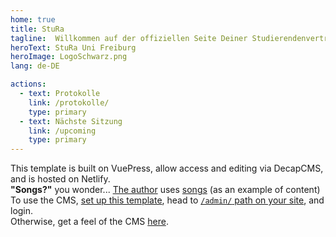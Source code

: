 ```yaml
---
home: true
title: StuRa
tagline:  Willkommen auf der offiziellen Seite Deiner Studierendenvertretung 
heroText: StuRa Uni Freiburg
heroImage: LogoSchwarz.png
lang: de-DE

actions:
  - text: Protokolle
    link: /protokolle/
    type: primary
  - text: Nächste Sitzung
    link: /upcoming
    type: primary
---
```


<div class="center">
<div class="spaced">
  This template is built on VuePress, allow access and editing via DecapCMS, and is hosted on Netlify. <br><b>"Songs?"</b> you wonder... <a href="https://md.engineer/" target="_blank">The author</a> uses <a href="/songs/">songs</a> (as an example of content)
</div>
<div class="spaced">
  To use the CMS, <a href="/template/#setup">set up this template</a>, head to <a href="/admin/" target="_blank"><code>/admin/</code> path on your site</a>, and login.
  <br>Otherwise, get a feel of the CMS <a href="https://cms-demo.netlify.com/" target="_blank">here</a>.
</div>
</div>
